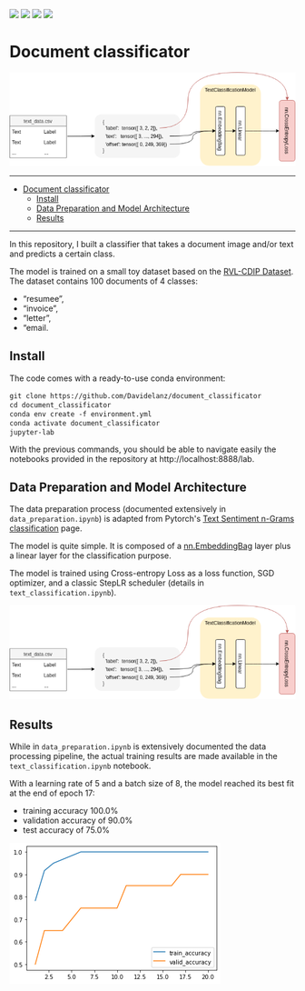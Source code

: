 [![](https://img.shields.io/badge/Python-3.8-yellow)]()
[![](https://img.shields.io/badge/Conda-yes-green)]()
[![](https://img.shields.io/badge/PyTorch-1.9-red)]()
[![](https://img.shields.io/badge/TorchText-0.10.0-red)]()

# Document classificator

![](./flowchart.png)

---

- [Document classificator](#document-classificator)
  - [Install](#install)
  - [Data Preparation and Model Architecture](#data-preparation-and-model-architecture)
  - [Results](#results)

---

In this repository, I built a classifier that takes a document image and/or text and
predicts a certain class. 

The model is trained on a small toy dataset based on the [RVL-CDIP Dataset](http://www.cs.cmu.edu/~aharley/rvl-cdip/). The dataset contains 100 documents of 4 classes: 
- “resumee”,
- “invoice”, 
- “letter”, 
- “email.


## Install

The code comes with a ready-to-use conda environment:
```
git clone https://github.com/Davidelanz/document_classificator
cd document_classificator
conda env create -f environment.yml 
conda activate document_classificator
jupyter-lab
```

With the previous commands, you should be able to navigate easily the notebooks provided in the repository at http://localhost:8888/lab.

## Data Preparation and Model Architecture

The data preparation process (documented extensively in ``data_preparation.ipynb``) is adapted from Pytorch's [Text Sentiment n-Grams classification](https://pytorch.org/tutorials/beginner/text_sentiment_ngrams_tutorial.html) page. 

The model is quite simple. It is composed of a [nn.EmbeddingBag](https://pytorch.org/docs/stable/nn.html?highlight=embeddingbag#torch.nn.EmbeddingBag) layer plus a linear layer for the classification purpose. 

The model is trained using Cross-entropy Loss as a loss function, SGD optimizer, and a classic StepLR scheduler (details in ``text_classification.ipynb``).

![](./flowchart.png)

## Results 

While in ``data_preparation.ipynb`` is extensively documented the data processing pipeline, the actual training results are made available in the ``text_classification.ipynb`` notebook. 

With a learning rate of 5 and a batch size of 8, the model reached its best fit at the end of epoch 17:
- training accuracy 100.0%
- validation accuracy of 90.0%
- test accuracy of 75.0%

![](./results.png)
